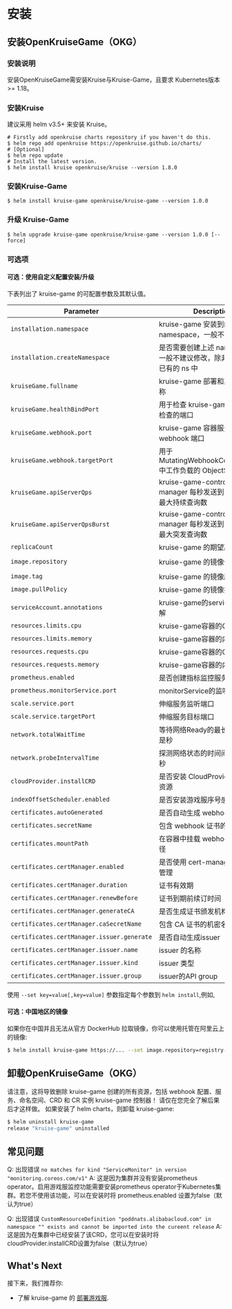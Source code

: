 # 安装

## 安装OpenKruiseGame（OKG）

### 安装说明

安装OpenKruiseGame需安装Kruise与Kruise-Game，且要求 Kubernetes版本 >= 1.18。

### 安装Kruise

建议采用 helm v3.5+ 来安装 Kruise。

```shell
# Firstly add openkruise charts repository if you haven't do this.
$ helm repo add openkruise https://openkruise.github.io/charts/
# [Optional]
$ helm repo update
# Install the latest version.
$ helm install kruise openkruise/kruise --version 1.8.0
```

### 安装Kruise-Game

```shell
$ helm install kruise-game openkruise/kruise-game --version 1.0.0
```

### 升级 Kruise-Game

```shell
$ helm upgrade kruise-game openkruise/kruise-game --version 1.0.0 [--force]
```

### 可选项

#### 可选：使用自定义配置安装/升级

下表列出了 kruise-game 的可配置参数及其默认值。

| Parameter                                  | Description                                             | Default                          |
|--------------------------------------------|---------------------------------------------------------|----------------------------------|
| `installation.namespace`                   | kruise-game 安装到的 namespace，一般不建议修改                      | `kruise-game-system`             |
| `installation.createNamespace`             | 是否需要创建上述 namespace，一般不建议修改，除非指定安装到已有的 ns 中              | `true`                           |
| `kruiseGame.fullname`                      | kruise-game 部署和其他配置的名称                                  | `kruise-game-controller-manager` |
| `kruiseGame.healthBindPort`                | 用于检查 kruise-game 容器健康检查的端口                              | `8082`                           |
| `kruiseGame.webhook.port`                  | kruise-game 容器服务的 webhook 端口                            | `443`                            |
| `kruiseGame.webhook.targetPort`            | 用于 MutatingWebhookConfigurations 中工作负载的 ObjectSelector  | `9876`                           |
| `kruiseGame.apiServerQps`                  | kruise-game-controller-manager 每秒发送到 API server的最大持续查询数 | `5`                              |
| `kruiseGame.apiServerQpsBurst`             | kruise-game-controller-manager 每秒发送到 API server的最大突发查询数 | `10`                             |
| `replicaCount`                             | kruise-game 的期望副本数                                      | `1`                              |
| `image.repository`                         | kruise-game 的镜像仓库                                       | `openkruise/kruise-game-manager` |
| `image.tag`                                | kruise-game 的镜像版本                                       | `v0.10.0`                        |
| `image.pullPolicy`                         | kruise-game 的镜像拉取策略                                     | `Always`                         |
| `serviceAccount.annotations`               | kruise-game的serviceAccount注解                            | ` `                              |
| `resources.limits.cpu`                     | kruise-game容器的CPU资源限制                                   | `500m`                           |
| `resources.limits.memory`                  | kruise-game容器的内存资源限制                                    | `1Gi`                            |
| `resources.requests.cpu`                   | kruise-game容器的CPU资源请求                                   | `10m`                            |
| `resources.requests.memory`                | kruise-game容器的内存资源请求                                    | `64Mi`                           |
| `prometheus.enabled`                       | 是否创建指标监控服务                                              | `false`                          |
| `prometheus.monitorService.port`           | monitorService的监听端口                                     | `8080`                           |
| `scale.service.port`                       | 伸缩服务监听端口                                                | `6000`                           |
| `scale.service.targetPort`                 | 伸缩服务目标端口                                                | `6000`                           |
| `network.totalWaitTime`                    | 等待网络Ready的最长时间，单位是秒                                     | `60`                             |
| `network.probeIntervalTime`                | 探测网络状态的时间间隔，单位是秒                                        | `5`                              |
| `cloudProvider.installCRD`                 | 是否安装 CloudProvider 相关CRD资源                              | `true`                           |
| `indexOffsetScheduler.enabled`             | 是否安装游戏服序号感知调度器                                          | `false`                          |
| `certificates.autoGenerated`               | 是否自动生成 webhook 证书                                       | `true`                           |
| `certificates.secretName`                  | 包含 webhook 证书的 secret 名称                                | `kruise-game-certs`              |
| `certificates.mountPath`                   | 在容器中挂载 webhook 证书的路径                                    | `/tmp/webhook-certs/`            |
| `certificates.certManager.enabled`         | 是否使用 cert-manager 进行证书管理                                | `false`                          |
| `certificates.certManager.duration`        | 证书有效期                                                   | `8760h0m0s`                      |
| `certificates.certManager.renewBefore`     | 证书到期前续订时间                                               | `5840h0m0s`                      |
| `certificates.certManager.generateCA`      | 是否生成证书颁发机构                                              | `true`                           |
| `certificates.certManager.caSecretName`    | 包含 CA 证书的机密名称                                           | `kruise-game-ca`                 |
| `certificates.certManager.issuer.generate` | 是否自动生成issuer                                            | `true`                           |
| `certificates.certManager.issuer.name`     | issuer 的名称                                              | `kruise-ca`                      |
| `certificates.certManager.issuer.kind`     | issuer 类型                                               | `ClusterIssuer`                  |
| `certificates.certManager.issuer.group`    | issuer的API group                                        | `cert-manager.io`                |

使用 `--set key=value[,key=value]` 参数指定每个参数到 `helm install`,例如,

#### 可选：中国地区的镜像

如果你在中国并且无法从官方 DockerHub 拉取镜像，你可以使用托管在阿里云上的镜像:

```bash
$ helm install kruise-game https://... --set image.repository=registry-cn-hangzhou.ack.aliyuncs.com/acs/kruise-game-manager
```

## 卸载OpenKruiseGame（OKG）

请注意，这将导致删除 kruise-game 创建的所有资源，包括 webhook 配置、服务、命名空间、CRD 和 CR 实例 kruise-game 控制器！
请仅在您完全了解后果后才这样做。
如果安装了 helm charts，则卸载 kruise-game:

```bash
$ helm uninstall kruise-game
release "kruise-game" uninstalled
```

## 常见问题

Q: 出现错误 `no matches for kind "ServiceMonitor" in version "monitoring.coreos.com/v1"`
A: 这是因为集群并没有安装prometheus operator。启用游戏服监控功能需要安装prometheus operator于Kubernetes集群。若您不使用该功能，可以在安装时将 prometheus.enabled 设置为false（默认为true）

Q: 出现错误 `CustomResourceDefinition "poddnats.alibabacloud.com" in namespace "" exists and cannot be imported into the cureent release`
A: 这是因为在集群中已经安装了该CRD，您可以在安装时将cloudProvider.installCRD设置为false（默认为true）

## What's Next
接下来，我们推荐你:
- 了解 kruise-game 的 [部署游戏服](user-manuals/deploy-gameservers.md).
